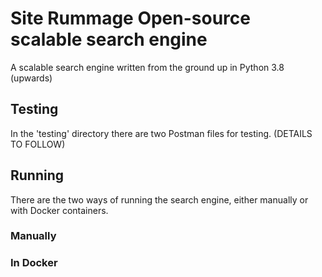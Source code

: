 # Site Rummage Open-source scalable search engine

A scalable search engine written from the ground up in Python 3.8 (upwards)

## Testing

In the 'testing' directory there are two Postman files for testing.
(DETAILS TO FOLLOW)

##  Running

There are the two ways of running the search engine, either manually or with Docker containers.

### Manually

### In Docker
